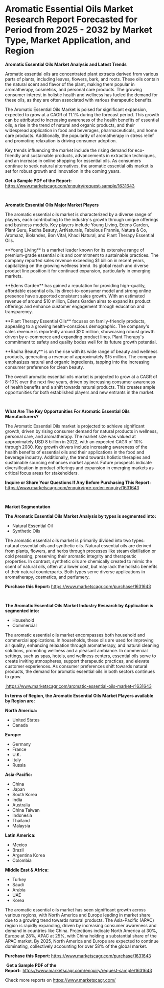 <p><h1>Aromatic Essential Oils Market Research Report Forecasted for Period from 2025 -  2032 by Market Type, Market Application, and Region</h1></p><p><strong>Aromatic Essential Oils Market Analysis and Latest Trends</strong></p>
<p><p>Aromatic essential oils are concentrated plant extracts derived from various parts of plants, including leaves, flowers, bark, and roots. These oils contain the natural scent and flavor of the plant, making them popular in aromatherapy, cosmetics, and personal care products. The growing consumer interest in holistic health and wellness has fueled the demand for these oils, as they are often associated with various therapeutic benefits.</p><p>The Aromatic Essential Oils Market is poised for significant expansion, expected to grow at a CAGR of 11.1% during the forecast period. This growth can be attributed to increasing awareness of the health benefits of essential oils, a rise in the trend of natural and organic products, and their widespread application in food and beverages, pharmaceuticals, and home care products. Additionally, the popularity of aromatherapy in stress relief and promoting relaxation is driving consumer adoption.</p><p>Key trends influencing the market include the rising demand for eco-friendly and sustainable products, advancements in extraction techniques, and an increase in online shopping for essential oils. As consumers continue to seek natural alternatives, the aromatic essential oils market is set for robust growth and innovation in the coming years.</p></p>
<p><strong>Get a Sample PDF of the Report:&nbsp;</strong> <a href="https://www.marketscagr.com/enquiry/request-sample/1631643?utm_campaign=2038&utm_medium=2&utm_source=Github&utm_content=ia&utm_term=08022025&utm_id=aromatic-essential-oils">https://www.marketscagr.com/enquiry/request-sample/1631643</a></p>
<p>&nbsp;</p>
<p><strong>Aromatic Essential Oils Major Market Players</strong></p>
<p><p>The aromatic essential oils market is characterized by a diverse range of players, each contributing to the industry's growth through unique offerings and business models. Key players include Young Living, Edens Garden, Plant Guru, Radha Beauty, ArtNaturals, Fabulous Frannie, Natura & Co, Aromaaz, Biolandes, Bon Vital, Khadi Natural, and Plant Therapy Essential Oils.</p><p>**Young Living** is a market leader known for its extensive range of premium-grade essential oils and commitment to sustainable practices. The company reported sales revenue exceeding $1 billion in recent years, capitalizing on the growing wellness trend. Its global reach and diverse product line position it for continued expansion, particularly in emerging markets.</p><p>**Edens Garden** has gained a reputation for providing high-quality, affordable essential oils. Its direct-to-consumer model and strong online presence have supported consistent sales growth. With an estimated revenue of around $10 million, Edens Garden aims to expand its product offerings and enhance customer engagement through education and transparency.</p><p>**Plant Therapy Essential Oils** focuses on family-friendly products, appealing to a growing health-conscious demographic. The company's sales revenue is reportedly around $20 million, showcasing robust growth driven by e-commerce and expanding product lines. Plant Therapy's commitment to safety and quality bodes well for its future growth potential.</p><p>**Radha Beauty** is on the rise with its wide range of beauty and wellness products, generating a revenue of approximately $15 million. The company emphasizes natural and organic ingredients, tapping into the increasing consumer preference for clean beauty.</p><p>The overall aromatic essential oils market is projected to grow at a CAGR of 8-10% over the next five years, driven by increasing consumer awareness of health benefits and a shift towards natural products. This creates ample opportunities for both established players and new entrants in the market.</p></p>
<p>&nbsp;</p>
<p><strong>What Are The Key Opportunities For Aromatic Essential Oils Manufacturers?</strong></p>
<p><p>The Aromatic Essential Oils market is projected to achieve significant growth, driven by rising consumer demand for natural products in wellness, personal care, and aromatherapy. The market size was valued at approximately USD 8 billion in 2022, with an expected CAGR of 10% through 2030. Key growth drivers include increasing awareness of the health benefits of essential oils and their applications in the food and beverage industry. Additionally, the trend towards holistic therapies and sustainable sourcing enhances market appeal. Future prospects indicate diversification in product offerings and expansion in emerging markets as critical focus areas for stakeholders.</p></p>
<p><strong>Inquire or Share Your Questions If Any Before Purchasing This Report:</strong> <a href="https://www.marketscagr.com/enquiry/pre-order-enquiry/1631643?utm_campaign=2038&utm_medium=2&utm_source=Github&utm_content=ia&utm_term=08022025&utm_id=aromatic-essential-oils">https://www.marketscagr.com/enquiry/pre-order-enquiry/1631643</a></p>
<p>&nbsp;</p>
<p><strong>Market Segmentation</strong></p>
<p><strong>The Aromatic Essential Oils Market Analysis by types is segmented into:</strong></p>
<p><ul><li>Natural Essential Oil</li><li>Synthetic Oils</li></ul></p>
<p><p>The aromatic essential oils market is primarily divided into two types: natural essential oils and synthetic oils. Natural essential oils are derived from plants, flowers, and herbs through processes like steam distillation or cold pressing, preserving their aromatic integrity and therapeutic properties. In contrast, synthetic oils are chemically created to mimic the scent of natural oils, often at a lower cost, but may lack the holistic benefits of their natural counterparts. Both types serve diverse applications in aromatherapy, cosmetics, and perfumery.</p></p>
<p><strong>Purchase this Report:&nbsp;</strong><a href="https://www.marketscagr.com/purchase/1631643?utm_campaign=2038&utm_medium=2&utm_source=Github&utm_content=ia&utm_term=08022025&utm_id=aromatic-essential-oils">https://www.marketscagr.com/purchase/1631643</a></p>
<p>&nbsp;</p>
<p><strong>The Aromatic Essential Oils Market Industry Research by Application is segmented into:</strong></p>
<p><ul><li>Household</li><li>Commercial</li></ul></p>
<p><p>The aromatic essential oils market encompasses both household and commercial applications. In households, these oils are used for improving air quality, enhancing relaxation through aromatherapy, and natural cleaning solutions, promoting wellness and a pleasant ambiance. In commercial settings, such as spas, hotels, and wellness centers, essential oils serve to create inviting atmospheres, support therapeutic practices, and elevate customer experiences. As consumer preferences shift towards natural products, the demand for aromatic essential oils in both sectors continues to grow.</p></p>
<p><a href="https://www.marketscagr.com/aromatic-essential-oils-market-r1631643?utm_campaign=2038&utm_medium=2&utm_source=Github&utm_content=ia&utm_term=08022025&utm_id=aromatic-essential-oils">&nbsp;https://www.marketscagr.com/aromatic-essential-oils-market-r1631643</a></p>
<p><strong>In terms of Region, the Aromatic Essential Oils Market Players available by Region are:</strong></p>
<p>
    <p> <strong> North America: </strong>
        <ul>
            <li>United States</li>
            <li>Canada</li>
        </ul>
        </p> 
    <p> <strong> Europe: </strong>
        <ul>
            <li>Germany</li>
            <li>France</li>
            <li>U.K.</li>
            <li>Italy</li>
            <li>Russia</li>
        </ul>
        </p> 
    <p> <strong> Asia-Pacific: </strong>
        <ul>
            <li>China</li>
            <li>Japan</li>
            <li>South Korea</li>
            <li>India</li>
            <li>Australia</li>
            <li>China Taiwan</li>
            <li>Indonesia</li>
            <li>Thailand</li>
            <li>Malaysia</li>
        </ul>
        </p> 
    <p> <strong> Latin America: </strong>
        <ul>
            <li>Mexico</li>
            <li>Brazil</li>
            <li>Argentina Korea</li>
            <li>Colombia</li>
        </ul>
        </p> 
    <p> <strong> Middle East & Africa: </strong>
        <ul>
            <li>Turkey</li>
            <li>Saudi</li>
            <li>Arabia</li>
            <li>UAE</li>
            <li>Korea</li>
        </ul>
    </p>
    </p>
<p><p>The aromatic essential oils market has seen significant growth across various regions, with North America and Europe leading in market share due to a growing trend towards natural products. The Asia-Pacific (APAC) region is rapidly expanding, driven by increasing consumer awareness and demand in countries like China. Projections indicate North America at 30%, Europe at 28%, APAC at 25%, with China holding a substantial share of the APAC market. By 2025, North America and Europe are expected to continue dominating, collectively accounting for over 58% of the global market.</p></p>
<p><strong>Purchase this Report: </strong><a href="https://www.marketscagr.com/purchase/1631643?utm_campaign=2038&utm_medium=2&utm_source=Github&utm_content=ia&utm_term=08022025&utm_id=aromatic-essential-oils">https://www.marketscagr.com/purchase/1631643</a></p>
<p>&nbsp;<strong>Get a Sample PDF of the Report:&nbsp;&nbsp;</strong><a href="https://www.marketscagr.com/enquiry/request-sample/1631643?utm_campaign=2038&utm_medium=2&utm_source=Github&utm_content=ia&utm_term=08022025&utm_id=aromatic-essential-oils">https://www.marketscagr.com/enquiry/request-sample/1631643</a></p>
<p><strong></strong></p>
<p>Check more reports on <a href="https://www.marketscagr.com/?utm_campaign=2038&utm_medium=2&utm_source=Github&utm_content=ia&utm_term=08022025&utm_id=aromatic-essential-oils">https://www.marketscagr.com/</a></p>